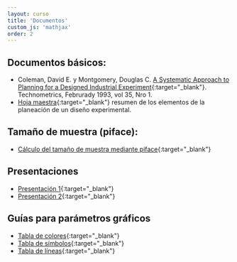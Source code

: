 ```yaml
---
layout: curso
title: 'Documentos'
custom_js: 'mathjax'
order: 2
---
```



## Documentos básicos:

 - Coleman, David E. y Montgomery, Douglas C. [A Systematic Approach to Planning for a Designed Industrial Experiment](./docs/ASystematicApproachtoPlanningforaDesignedIndustrualExperiment.pdf){:target="_blank"}. Technometrics, Februrady 1993, vol 35, Nro 1.
 - [Hoja maestra](./docs/HojaMaestra.pdf){:target="_blank"} resumen de los elementos de la planeación de un diseño experimental.
 
## Tamaño de muestra (piface):

 * [Cálculo del tamaño de muestra mediante piface](http://homepage.stat.uiowa.edu/~rlenth/Power/){:target="_blank"}
 
## Presentaciones
 
 * [Presentación 1](./docs/presentacion1.pdf){:target="_blank"}
 * [Presentación 2](./docs/presentacion2.pdf){:target="_blank"} 

## Guías para parámetros gráficos

- [Tabla de colores](./docs/ColorChart.pdf){:target="_blank"}
- [Tabla de símbolos](./docs/points.png){:target="_blank"}
- [Tabla de líneas](./docs/lines.png){:target="_blank"}


